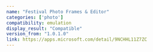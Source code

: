```yaml
---
name: "Festival Photo Frames & Editor"
categories: ['photo']
compatibility: emulation
display_result: "Compatible"
version_from: "1.0.1.0"
link: https://apps.microsoft.com/detail/9NCHHL11Z7ZC
---
```

